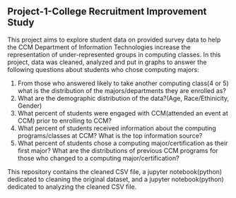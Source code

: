 ## Project-1-College Recruitment Improvement Study
This project aims to explore student data on provided survey data to help the CCM Department of Information Technologies increase the representation of under-represented groups in computing classes. In this project, data was cleaned, analyzed and put in graphs to answer the following questions about students who chose computing majors: 

1. From those who answered likely to take another computing class(4 or 5) what is the distribution of the majors/departments they are enrolled as?
2. What are the demographic distribution of the data?(Age, Race/Ethinicity, Gender)
3. What percent of students were engaged with CCM(attended an event at CCM) prior to enrolling to CCM?
4. What percent of students received information about the computing programs/classes at CCM? What is the top information source?
5. What percent of students chose a computing major/certification as their first major? What are the distributions of previous CCM programs for those who changed to a computing major/certification?

This repository contains the cleaned CSV file, a jupyter notebook(python) dedicated to cleaning the original dataset, and a jupyter notebook(python) dedicated to analyzing the cleaned CSV file.
